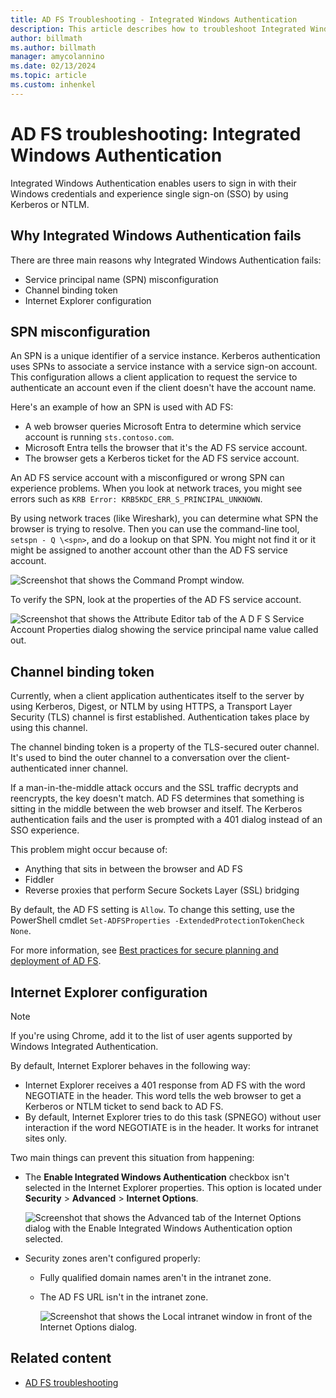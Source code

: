 ```yaml
---
title: AD FS Troubleshooting - Integrated Windows Authentication
description: This article describes how to troubleshoot Integrated Windows Authentication.
author: billmath
ms.author: billmath
manager: amycolannino
ms.date: 02/13/2024
ms.topic: article
ms.custom: inhenkel
---
```


# AD FS troubleshooting: Integrated Windows Authentication

Integrated Windows Authentication enables users to sign in with their Windows credentials and experience single sign-on (SSO) by using Kerberos or NTLM.

## Why Integrated Windows Authentication fails

There are three main reasons why Integrated Windows Authentication fails:

- Service principal name (SPN) misconfiguration
- Channel binding token
- Internet Explorer configuration

## SPN misconfiguration

An SPN is a unique identifier of a service instance. Kerberos authentication uses SPNs to associate a service instance with a service sign-on account. This configuration allows a client application to request the service to authenticate an account even if the client doesn't have the account name.

Here's an example of how an SPN is used with AD FS:

- A web browser queries Microsoft Entra to determine which service account is running `sts.contoso.com`.
- Microsoft Entra tells the browser that it's the AD FS service account.
- The browser gets a Kerberos ticket for the AD FS service account.

An AD FS service account with a misconfigured or wrong SPN can experience problems. When you look at network traces, you might see errors such as `KRB Error: KRB5KDC_ERR_S_PRINCIPAL_UNKNOWN`.

By using network traces (like Wireshark), you can determine what SPN the browser is trying to resolve. Then you can use the command-line tool, `setspn - Q \<spn>`, and do a lookup on that SPN. You might not find it or it might be assigned to another account other than the AD FS service account.

![Screenshot that shows the Command Prompt window.](media/ad-fs-tshoot-iwa/iwa3.png)

To verify the SPN, look at the properties of the AD FS service account.

![Screenshot that shows the Attribute Editor tab of the A D F S Service Account Properties dialog showing the service principal name value called out. ](media/ad-fs-tshoot-iwa/iwa1.png)

## Channel binding token

Currently, when a client application authenticates itself to the server by using Kerberos, Digest, or NTLM by using HTTPS, a Transport Layer Security (TLS) channel is first established. Authentication takes place by using this channel.

The channel binding token is a property of the TLS-secured outer channel. It's used to bind the outer channel to a conversation over the client-authenticated inner channel.

If a man-in-the-middle attack occurs and the SSL traffic decrypts and reencrypts, the key doesn't match. AD FS determines that something is sitting in the middle between the web browser and itself. The Kerberos authentication fails and the user is prompted with a 401 dialog instead of an SSO experience.

This problem might occur because of:

 - Anything that sits in between the browser and AD FS
 - Fiddler
 - Reverse proxies that perform Secure Sockets Layer (SSL) bridging

By default, the AD FS setting is `Allow`. To change this setting, use the PowerShell cmdlet `Set-ADFSProperties -ExtendedProtectionTokenCheck None`.

For more information, see [Best practices for secure planning and deployment of AD FS](../../ad-fs/design/best-practices-for-secure-planning-and-deployment-of-ad-fs.md).

## Internet Explorer configuration

> [!NOTE]
> If you're using Chrome, add it to the list of user agents supported by Windows Integrated Authentication.

By default, Internet Explorer behaves in the following way:

- Internet Explorer receives a 401 response from AD FS with the word NEGOTIATE in the header. This word tells the web browser to get a Kerberos or NTLM ticket to send back to AD FS.
- By default, Internet Explorer tries to do this task (SPNEGO) without user interaction if the word NEGOTIATE is in the header. It works for intranet sites only.

Two main things can prevent this situation from happening:

- The **Enable Integrated Windows Authentication** checkbox isn't selected in the Internet Explorer properties. This option is located under **Security** > **Advanced** > **Internet Options**.

   ![Screenshot that shows the Advanced tab of the Internet Options dialog with the Enable Integrated Windows Authentication option selected.](media/ad-fs-tshoot-iwa/iwa4.png)

- Security zones aren't configured properly:

  - Fully qualified domain names aren't in the intranet zone.
  - The AD FS URL isn't in the intranet zone.

    ![Screenshot that shows the Local intranet window in front of the Internet Options dialog.](media/ad-fs-tshoot-iwa/iwa5.png)

## Related content

- [AD FS troubleshooting](ad-fs-tshoot-overview.md)
